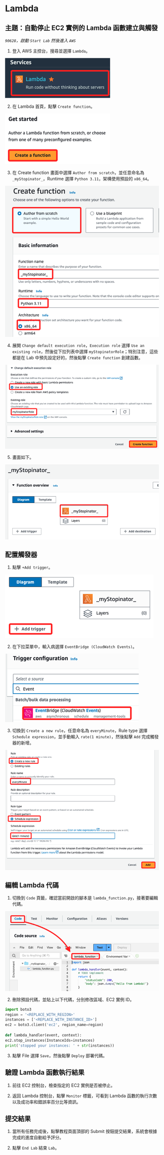 # Lambda 

## 主題：自動停止 EC2 實例的 Lambda 函數建立與觸發

_`90628`，啟動 `Start Lab` 然後進入 `AWS`_

1. 登入 AWS 主控台，搜尋並選擇 `Lambda`。

![](images/img_01.png)

2. 在 Lambda 首頁，點擊 `Create function`。

![](images/img_02.png)

3. 在 Create function 畫面中選擇 `Author from scratch`，並任意命名為 `_myStopinator_`，Runtime 選擇 `Python 3.11`，架構使用預設的 `x86_64`。

![](images/img_03.png)

4. 展開 `Change default execution role`，`Execution role` 選擇 `Use an existing role`，然後從下拉列表中選擇 `myStopinatorRole`；特別注意，這些都是在 Lab 中預先設定好的，然後點擊 `Create function` 創建函數。

![](images/img_04.png)

5. 畫面如下。

![](images/img_05.png)

## 配置觸發器

1. 點擊 `+Add trigger`。

![](images/img_06.png)

2. 在下拉菜單中，輸入病選擇 `EventBridge (CloudWatch Events)`。

![](images/img_07.png)

3. 切換到 `Create a new rule`，任意命名為 `everyMinute`，Rule type 選擇 `Schedule expression`，並手動輸入 `rate(1 minute)`，然後點擊 `Add` 完成觸發器的新增。

![](images/img_08.png)


## 編輯 Lambda 代碼

1. 切換到 `Code` 頁籤，確認當前開啟的腳本是 `lambda_function.py`，接著要編輯代碼。

![](images/img_09.png)

2. 刪除預設代碼，並貼上以下代碼，分別修改區域、EC2 實例 ID。

```python
import boto3
region = '<REPLACE_WITH_REGION>'
instances = ['<REPLACE_WITH_INSTANCE_ID>']
ec2 = boto3.client('ec2', region_name=region)

def lambda_handler(event, context):
ec2.stop_instances(InstanceIds=instances)
print('stopped your instances: ' + str(instances))
```
   
3. 點擊 File 選擇 `Save`，然後點擊 `Deploy` 部署代碼。



## 驗證 Lambda 函數執行結果

1. 前往 EC2 控制台，檢查指定的 EC2 實例是否被停止。

2. 返回 Lambda 控制台，點擊 `Monitor` 標籤，可看到 Lambda 函數的執行次數以及成功率和錯誤率百分比等資訊。



## 提交結果

1. 當所有任務完成後，點擊教程頁面頂部的 Submit 按鈕提交結果，系統會根據完成的進度自動給予評分。  

2. 點擊 `End Lab` 結束 `Lab`。
